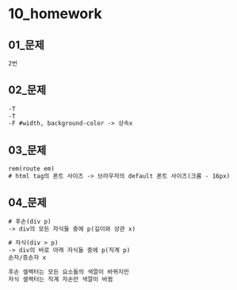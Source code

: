 # 10_homework

## 01_문제

```html
2번
```

## 02_문제

```html
-T
-T
-F #width, background-color -> 상속x
```

## 03_문제

``` html
rem(route em)
# html tag의 폰트 사이즈 -> 브라우저의 default 폰트 사이즈(크롬 - 16px)
```

## 04_문제

```html
# 후손(div p)
-> div의 모든 자식들 중에 p(깊이와 상관 x)

# 자식(div > p)
-> div의 바로 아래 자식들 중에 p(직계 p)
손자/증손자 x 

후손 셀렉터는 모든 요소들의 색깔이 바뀌지만
자식 셀렉터는 직계 자손만 색깔이 바뀜
```


